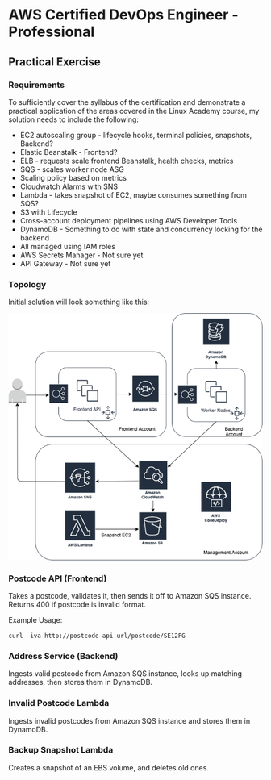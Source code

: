 # AWS Certified DevOps Engineer - Professional

## Practical Exercise

### Requirements
To sufficiently cover the syllabus of the certification and demonstrate a practical application of
the areas covered in the Linux Academy course, my solution needs to include the following:
* EC2 autoscaling group - lifecycle hooks, terminal policies, snapshots, Backend?
* Elastic Beanstalk - Frontend?
* ELB - requests scale frontend Beanstalk, health checks, metrics
* SQS - scales worker node ASG
* Scaling policy based on metrics
* Cloudwatch Alarms with SNS
* Lambda - takes snapshot of EC2, maybe consumes something from SQS?
* S3 with Lifecycle
* Cross-account deployment pipelines using AWS Developer Tools
* DynamoDB - Something to do with state and concurrency locking for the backend
* All managed using IAM roles
* AWS Secrets Manager - Not sure yet
* API Gateway - Not sure yet
### Topology
Initial solution will look something like this:

![topology](./docs/aws-devops-cert-topology.png)


### Postcode API (Frontend)
Takes a postcode, validates it, then sends it off to Amazon SQS instance. Returns 400 if postcode is invalid format.

Example Usage:
```cassandraql
curl -iva http://postcode-api-url/postcode/SE12FG
```

### Address Service (Backend)
Ingests valid postcode from Amazon SQS instance, looks up matching addresses, then stores them in DynamoDB.

### Invalid Postcode Lambda
Ingests invalid postcodes from Amazon SQS instance and stores them in DynamoDB.

### Backup Snapshot Lambda
Creates a snapshot of an EBS volume, and deletes old ones.